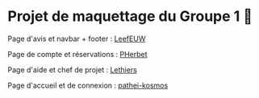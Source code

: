 # Projet de maquettage du Groupe 1 :construction_worker:

Page d'avis et navbar + footer : [LeefEUW](https://github.com/LeefEUW)

Page de compte et réservations : [PHerbet](https://github.com/PHerbet)

Page d'aide et chef de projet : [Lethiers](https://github.com/Lethiers)

Page d'accueil et de connexion : [pathei-kosmos](https://github.com/pathei-kosmos)

